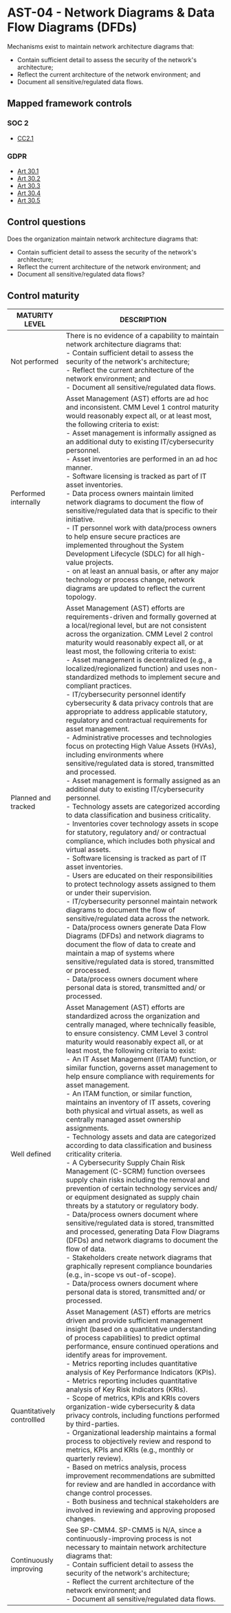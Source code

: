 # AST-04 - Network Diagrams & Data Flow Diagrams (DFDs)
Mechanisms exist to maintain network architecture diagrams that: 
 - Contain sufficient detail to assess the security of the network's architecture;
 - Reflect the current architecture of the network environment; and
 - Document all sensitive/regulated data flows.
## Mapped framework controls
### SOC 2
- [CC2.1](../soc2/cc21.md)
### GDPR
- [Art 30.1](../gdpr/art30.md#Article.+30.1)
- [Art 30.2](../gdpr/art30.md#Article.+30.2)
- [Art 30.3](../gdpr/art30.md#Article.+30.3)
- [Art 30.4](../gdpr/art30.md#Article.+30.4)
- [Art 30.5](../gdpr/art30.md#Article.+30.5)
## Control questions
Does the organization maintain network architecture diagrams that: 
 - Contain sufficient detail to assess the security of the network's architecture;
 - Reflect the current architecture of the network environment; and
 - Document all sensitive/regulated data flows?
## Control maturity
|       MATURITY LEVEL       |                                                                                                                                                                                                                                                                                                                                                                                                                                                                                                                                                                                                                                                                                                                                                                                                                                                                                                                            DESCRIPTION                                                                                                                                                                                                                                                                                                                                                                                                                                                                                                                                                                                                                                                                                                                                                                                                                                                                                                                             |
|----------------------------|--------------------------------------------------------------------------------------------------------------------------------------------------------------------------------------------------------------------------------------------------------------------------------------------------------------------------------------------------------------------------------------------------------------------------------------------------------------------------------------------------------------------------------------------------------------------------------------------------------------------------------------------------------------------------------------------------------------------------------------------------------------------------------------------------------------------------------------------------------------------------------------------------------------------------------------------------------------------------------------------------------------------------------------------------------------------------------------------------------------------------------------------------------------------------------------------------------------------------------------------------------------------------------------------------------------------------------------------------------------------------------------------------------------------------------------------------------------------------------------------------------------------------------------------------------------------------------------------------------------------------------------------------------------------------------------------------------------------------------------------------------------------------------------------------------------------------------------------------------------------|
| Not performed              | There is no evidence of a capability to maintain network architecture diagrams that: <br> - Contain sufficient detail to assess the security of the network's architecture;<br> - Reflect the current architecture of the network environment; and<br> - Document all sensitive/regulated data flows.                                                                                                                                                                                                                                                                                                                                                                                                                                                                                                                                                                                                                                                                                                                                                                                                                                                                                                                                                                                                                                                                                                                                                                                                                                                                                                                                                                                                                                                                                                                                                              |
| Performed internally       | Asset Management (AST) efforts are ad hoc and inconsistent. CMM Level 1 control maturity would reasonably expect all, or at least most, the following criteria to exist:<br>- Asset management is informally assigned as an additional duty to existing IT/cybersecurity personnel.<br>- Asset inventories are performed in an ad hoc manner.<br>- Software licensing is tracked as part of IT asset inventories.<br>- Data process owners maintain limited network diagrams to document the flow of sensitive/regulated data that is specific to their initiative.<br>- IT personnel work with data/process owners to help ensure secure practices are implemented throughout the System Development Lifecycle (SDLC) for all high-value projects.<br>-  on at least an annual basis, or after any major technology or process change, network diagrams are updated to reflect the current topology.                                                                                                                                                                                                                                                                                                                                                                                                                                                                                                                                                                                                                                                                                                                                                                                                                                                                                                                                                              |
| Planned and tracked        | Asset Management (AST) efforts are requirements-driven and formally governed at a local/regional level, but are not consistent across the organization. CMM Level 2 control maturity would reasonably expect all, or at least most, the following criteria to exist:<br>- Asset management is decentralized (e.g., a localized/regionalized function) and uses non-standardized methods to implement secure and compliant practices.<br>- IT/cybersecurity personnel identify cybersecurity & data privacy controls that are appropriate to address applicable statutory, regulatory and contractual requirements for asset management.<br>- Administrative processes and technologies focus on protecting High Value Assets (HVAs), including environments where sensitive/regulated data is stored, transmitted and processed.<br>- Asset management is formally assigned as an additional duty to existing IT/cybersecurity personnel.<br>- Technology assets are categorized according to data classification and business criticality.<br>- Inventories cover technology assets in scope for statutory, regulatory and/ or contractual compliance, which includes both physical and virtual assets.<br>- Software licensing is tracked as part of IT asset inventories.<br>- Users are educated on their responsibilities to protect technology assets assigned to them or under their supervision. <br>- IT/cybersecurity personnel maintain network diagrams to document the flow of sensitive/regulated data across the network.<br>- Data/process owners generate Data Flow Diagrams (DFDs) and network diagrams to document the flow of data to create and maintain a map of systems where sensitive/regulated data is stored, transmitted or processed.<br>- Data/process owners document where personal data is stored, transmitted and/ or processed. |
| Well defined               | Asset Management (AST) efforts are standardized across the organization and centrally managed, where technically feasible, to ensure consistency. CMM Level 3 control maturity would reasonably expect all, or at least most, the following criteria to exist:<br>- An IT Asset Management (ITAM) function, or similar function, governs asset management to help ensure compliance with requirements for asset management.<br>- An ITAM function, or similar function, maintains an inventory of IT assets, covering both physical and virtual assets, as well as centrally managed asset ownership assignments.<br>- Technology assets and data are categorized according to data classification and business criticality criteria.<br>- A Cybersecurity Supply Chain Risk Management (C-SCRM) function oversees supply chain risks including the removal and prevention of certain technology services and/ or equipment designated as supply chain threats by a statutory or regulatory body.<br>- Data/process owners document where sensitive/regulated data is stored, transmitted and processed, generating Data Flow Diagrams (DFDs) and network diagrams to document the flow of data.<br>- Stakeholders create network diagrams that graphically represent compliance boundaries (e.g., in-scope vs out-of-scope).<br>- Data/process owners document where personal data is stored, transmitted and/ or processed.                                                                                                                                                                                                                                                                                                                                                                                                                                      |
| Quantitatively controllled | Asset Management (AST) efforts are metrics driven and provide sufficient management insight (based on a quantitative understanding of process capabilities) to predict optimal performance, ensure continued operations and identify areas for improvement.<br>- 	Metrics reporting includes quantitative analysis of Key Performance Indicators (KPIs).<br>- 	Metrics reporting includes quantitative analysis of Key Risk Indicators (KRIs).<br>- 	Scope of metrics, KPIs and KRIs covers organization-wide cybersecurity & data privacy controls, including functions performed by third-parties.<br>- 	Organizational leadership maintains a formal process to objectively review and respond to metrics, KPIs and KRIs (e.g., monthly or quarterly review).<br>- 	Based on metrics analysis, process improvement recommendations are submitted for review and are handled in accordance with change control processes.<br>- 	Both business and technical stakeholders are involved in reviewing and approving proposed changes.                                                                                                                                                                                                                                                                                                                                                                                                                                                                                                                                                                                                                                                                                                                                                                                                                                     |
| Continuously improving     | See SP-CMM4. SP-CMM5 is N/A, since a continuously-improving process is not necessary to maintain network architecture diagrams that: <br> - Contain sufficient detail to assess the security of the network's architecture;<br> - Reflect the current architecture of the network environment; and<br> - Document all sensitive/regulated data flows.                                                                                                                                                                                                                                                                                                                                                                                                                                                                                                                                                                                                                                                                                                                                                                                                                                                                                                                                                                                                                                                                                                                                                                                                                                                                                                                                                                                                                                                                                                              |
